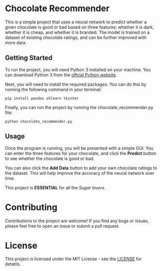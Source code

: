# Chocolate Recommender

This is a simple project that uses a neural network to predict whether a given chocolate is good or bad based on three features: whether it is dark, whether it is cheap, and whether it is branded. The model is trained on a dataset of existing chocolate ratings, and can be further improved with more data.

## Getting Started

To run the project, you will need Python 3 installed on your machine. You can download Python 3 from the [offcial Python website](https://www.python.org/downloads/).

Next, you will need to install the required packages. You can do this by running the following command in your terminal:


```
pip install pandas sklearn tkinter
```

Finally, you can run the project by running the chocolate_recommender.py file:



```
python chocolate_recommender.py
```

## Usage

Once the program is running, you will be presented with a simple GUI. You can enter the three features for your chocolate, and click the **Predict** button to see whether the chocolate is good or bad.

You can also click the **Add Data** button to add your own chocolate ratings to the dataset. This will help improve the accuracy of the neural network over time.

This project is **ESSENTIAL** for all the *Sugar lovers*.

# Contributing

Contributions to the project are welcome! If you find any bugs or issues, please feel free to open an issue or submit a pull request.

# License

This project is licensed under the MIT License - see the [LICENSE](https://en.wikipedia.org/wiki/MIT_License) for detatils.
